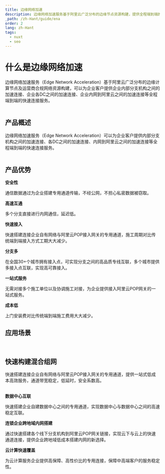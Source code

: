 ```yaml
---
title: 边缘网络加速
description: 边缘网络加速服务基于阿里云广泛分布的边缘节点资源构建，提供全程端到端的快速连接服务。
_path: /zh-Hant/guide/ena
order: 2
lang: zh-Hant
tags:
  - nuxt
  - seo
---
```


# **什么是边缘网络加速**
边缘网络加速服务（Edge Network Acceleration）基于阿里云广泛分布的边缘计算节点及运营商合规网络资源构建，可以为企业客户提供企业内部分支机构之间的加速连接、企业各DC之间的加速连接、企业内网到阿里云之间的加速连接等全程端到端的快速连接服务。
<br><br>
## **产品概述**
边缘网络加速服务（Edge Network Acceleration）可以为企业客户提供内部分支机构之间的加速连接、各DC之间的加速连接、内网到阿里云之间的加速连接等全程端到端的快速连接服务。
<br><br>
## **产品优势**

**安全性**

通信数据通过为企业搭建专用通道传输，不经公网，不担心私密数据被窃取。

**高速互通**

多个分支直接进行内网通信，延迟低。

**快速接入**

快速搭建连接企业自有网络与阿里云POP接入网关的专用通道，施工周期对比传统端到端接入方式工期大大减少。

**分支多**

在全国30+个城市拥有接入点，可实现分支之间的高品质专线互联，多个城市提供多接入点互联，实现高可靠接入。

**一站式服务**

无需对接多个施工单位以及协调施工对接，为企业提供接入阿里云POP网关的一站式服务。

**成本低**

上门安装费对比传统端到端施工费用大大减少。
## **应用场景**

<br>

## **快速构建混合组网**

快速搭建连接企业自有网络与阿里云POP接入网关的专用通道，提供一站式低成本高效服务，通道带宽稳定，低延时，安全系数高。
<br><br>

**数据中心互联**

快速搭建企业自建数据中心之间的专用通道，实现数据中心与数据中心之间的高速稳定互联。

**连锁企业跨地域内网搭建**

通过快速搭建各个线下分支机构到阿里云POP网关链接，实现云下与云上的快速通道连接，提供企业跨地域低成本搭建内网的新选择。

**云计算快速覆盖**

为云计算服务企业提供高保障、高性价比的专用连接，保障中高端客户的服务稳定性。

